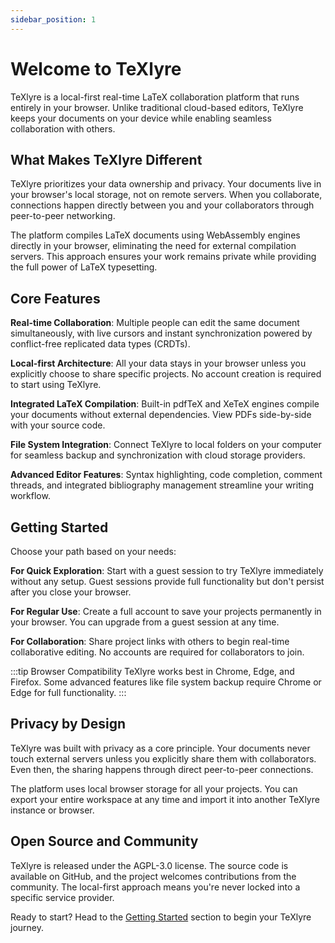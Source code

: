 ```yaml
---
sidebar_position: 1
---
```


# Welcome to TeXlyre

TeXlyre is a local-first real-time LaTeX collaboration platform that runs entirely in your browser. Unlike traditional cloud-based editors, TeXlyre keeps your documents on your device while enabling seamless collaboration with others.

## What Makes TeXlyre Different

TeXlyre prioritizes your data ownership and privacy. Your documents live in your browser's local storage, not on remote servers. When you collaborate, connections happen directly between you and your collaborators through peer-to-peer networking.

The platform compiles LaTeX documents using WebAssembly engines directly in your browser, eliminating the need for external compilation servers. This approach ensures your work remains private while providing the full power of LaTeX typesetting.

## Core Features

**Real-time Collaboration**: Multiple people can edit the same document simultaneously, with live cursors and instant synchronization powered by conflict-free replicated data types (CRDTs).

**Local-first Architecture**: All your data stays in your browser unless you explicitly choose to share specific projects. No account creation is required to start using TeXlyre.

**Integrated LaTeX Compilation**: Built-in pdfTeX and XeTeX engines compile your documents without external dependencies. View PDFs side-by-side with your source code.

**File System Integration**: Connect TeXlyre to local folders on your computer for seamless backup and synchronization with cloud storage providers.

**Advanced Editor Features**: Syntax highlighting, code completion, comment threads, and integrated bibliography management streamline your writing workflow.

## Getting Started

Choose your path based on your needs:

**For Quick Exploration**: Start with a guest session to try TeXlyre immediately without any setup. Guest sessions provide full functionality but don't persist after you close your browser.

**For Regular Use**: Create a full account to save your projects permanently in your browser. You can upgrade from a guest session at any time.

**For Collaboration**: Share project links with others to begin real-time collaborative editing. No accounts are required for collaborators to join.

:::tip Browser Compatibility
TeXlyre works best in Chrome, Edge, and Firefox. Some advanced features like file system backup require Chrome or Edge for full functionality.
:::

## Privacy by Design

TeXlyre was built with privacy as a core principle. Your documents never touch external servers unless you explicitly share them with collaborators. Even then, the sharing happens through direct peer-to-peer connections.

The platform uses local browser storage for all your projects. You can export your entire workspace at any time and import it into another TeXlyre instance or browser.

## Open Source and Community

TeXlyre is released under the AGPL-3.0 license. The source code is available on GitHub, and the project welcomes contributions from the community. The local-first approach means you're never locked into a specific service provider.

Ready to start? Head to the [Getting Started](./getting-started/introduction) section to begin your TeXlyre journey.